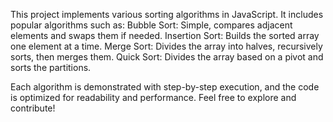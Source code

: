 This project implements various sorting algorithms in JavaScript. 
It includes popular algorithms such as:
Bubble Sort: Simple, compares adjacent elements and swaps them if needed.
Insertion Sort: Builds the sorted array one element at a time.
Merge Sort: Divides the array into halves, recursively sorts, then merges them.
Quick Sort: Divides the array based on a pivot and sorts the partitions.

Each algorithm is demonstrated with step-by-step execution, and the code is optimized for readability and performance. 
Feel free to explore and contribute!







